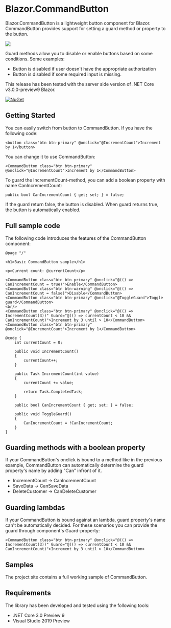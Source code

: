 # Blazor.CommandButton

Blazor.CommandButton is a lightweight button component for Blazor. CommandButton provides support for setting a guard method or property to the button.

![](https://mikaelkoskinen.net/posts/files/a538b205-fc31-4291-b5f0-c3491e22f7fe.gif)

Guard methods allow you to disable or enable buttons based on some conditions. Some examples:

* Button is disabled if user doesn't have the appropriate authorization
* Button is disabled if some required input is missing.

This release has been tested with the server side version of .NET Core v3.0.0-preview9 Blazor.

[![NuGet](https://img.shields.io/nuget/v/CommandButton.Blazor.svg)](https://www.nuget.org/packages/CommandButton.Blazor/)

## Getting Started

You can easily switch from button to CommandButton. If you have the following code:

```
<button class="btn btn-primary" @onclick="@IncrementCount">Increment by 1</button>
```

You can change it to use CommandButton:

```
<CommandButton class="btn btn-primary" @onclick="@IncrementCount">Increment by 1</CommandButton>
```

To guard the IncrementCount-method, you can add a boolean property with name CanIncrementCount:
```
public bool CanIncrementCount { get; set; } = false;
```

If the guard return false, the button is disabled. When guard returns true, the button is automatically enabled.

## Full sample code

The following code introduces the features of the CommandButton component:

```
@page "/"

<h1>Basic CommandButton sample</h1>

<p>Current count: @currentCount</p>

<CommandButton class="btn btn-primary" @onclick="@(() => CanIncrementCount = true)">Enable</CommandButton>
<CommandButton class="btn btn-warning" @onclick="@(() => CanIncrementCount = false)">Disable</CommandButton>
<CommandButton class="btn btn-primary" @onclick="@ToggleGuard">Toggle guard</CommandButton>
<br/>
<CommandButton class="btn btn-primary" @onclick="@(() => IncrementCount(3))" Guard="@(() => currentCount < 10 && CanIncrementCount)">Increment by 3 until > 10</CommandButton>
<CommandButton class="btn btn-primary" @onclick="@IncrementCount">Increment by 1</CommandButton>

@code {
    int currentCount = 0;

    public void IncrementCount()
    {
        currentCount++;
    }

    public Task IncrementCount(int value)
    {
        currentCount += value;

        return Task.CompletedTask;
    }

    public bool CanIncrementCount { get; set; } = false;

    public void ToggleGuard()
    {
        CanIncrementCount = !CanIncrementCount;
    }
}
```

## Guarding methods with a boolean property

If your CommandButton's onclick is bound to a method like in the previous example, CommandButton can automatically determine the guard property's name by adding "Can" infront of it.

* IncrementCount -> CanIncrementCount
* SaveData -> CanSaveData
* DeleteCustomer -> CanDeleteCustomer

## Guarding lambdas

If your CommandButton is bound against an lambda, guard property's name can't be automatically decided. For these scenarios you can provide the guard through component's Guard-property:

```
<CommandButton class="btn btn-primary" @onclick="@(() => IncrementCount(3))" Guard="@(() => currentCount < 10 && CanIncrementCount)">Increment by 3 until > 10</CommandButton>
```

## Samples

The project site contains a full working sample of CommandButton.

## Requirements
The library has been developed and tested using the following tools:

* .NET Core 3.0 Preview 9
* Visual Studio 2019 Preview
